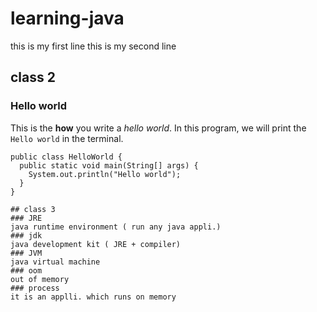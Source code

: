# learning-java
this is my first line
this is my second line
## class 2
### Hello world

This is the **how** you write a *hello world*. In this program, we will print the `Hello world` in the terminal.

```
public class HelloWorld {
  public static void main(String[] args) {
    System.out.println("Hello world");
  }
}

## class 3
### JRE
java runtime environment ( run any java appli.)
### jdk
java development kit ( JRE + compiler)
### JVM
java virtual machine 
### oom
out of memory
### process
it is an applli. which runs on memory



